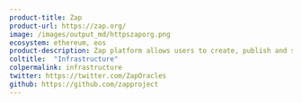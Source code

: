 ```yaml
---
product-title: Zap
product-url: https://zap.org/
image: /images/output_md/httpszaporg.png
ecosystem: ethereum, eos
product-description: Zap platform allows users to create, publish and subscribe to smart contract and Decentralized Application compatible data feeds.
coltitle:  "Infrastructure"
colpermalink: infrastructure
twitter: https://twitter.com/ZapOracles
github: https://github.com/zapproject
---
```

